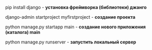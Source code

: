 pip install django - **установка фреймворка (библиотеки) джанго**

django-admin startproject myfirstproject - **создание проекта**

python manage.py startapp main - **создание нового приложения (каталога) main** 

python manage.py runserver - **запустить локальный сервер**

